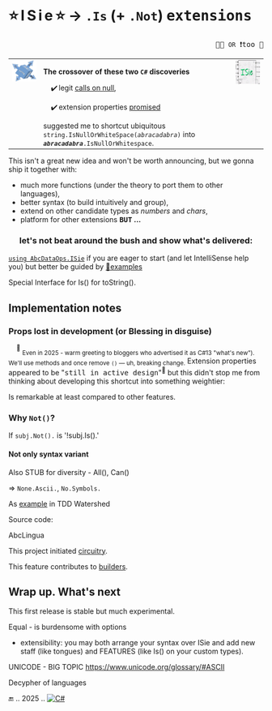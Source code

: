 # ⭐&thinsp;I&thinsp;S&thinsp;i&thinsp;e&thinsp;⭐ &rarr; `.Is` (+ <code><samp>.Not</samp></code>) <samp>extensions</samp> 

<p align="right"><samp>🐝🐝 <code>OR</code> ❗too 🐝</samp></p>

<table><tr valign="top"><td><picture><img width="250px" src="../../../_rsc/img/ISie.jpg" alt="&nbsp;&nbsp;I&thinsp;S&thinsp;i&thinsp;e&nbsp;&nbsp;extensions"/></picture></td><td>
<p><b>The crossover of these two <code>C#</code> discoveries</b></p>
<div>&nbsp;&nbsp;&nbsp;&nbsp;✔️&thinsp;legit <a href="../../../frames/README+/calls_on_null.md">calls on null</a>,</div>
<p>&nbsp;&nbsp;&nbsp;&nbsp;✔️&thinsp;extension properties <a href="https://github.com/dotnet/roslyn/issues/11159">promised</a></p>
<div>suggested me to shortcut ubiquitous <code>string.IsNullOrWhiteSpace(<i>abracadabra</i>)</code> into <code><i><b>abracadabra</b></i>.IsNullOrWhitespace</code>.</div>
</td><td><picture><img width="250px" src="../../../_rsc/img/_nav/tiles/ISieCircuitry_200px.jpg" alt="&nbsp;&nbsp;I&thinsp;S&thinsp;i&thinsp;e&nbsp;&nbsp;extensions"/></picture></td></tr></table>

This isn't a great new idea and won't be worth announcing, but we gonna ship it together with:

+ much more functions (under the theory to port them to other languages),
+ better syntax (to build intuitively and group),
+ extend on other candidate types as _numbers_ and _chars_,
+ platform for other extensions **<samp>BUT</samp> ...**

<h3 align="center">let's not beat around the bush and show what's delivered:</h3>

[`using AbcDataOps.ISie`](../../../../src/TuttiFrutti/AbcDataOps/ISie) if you are eager to start (and let IntelliSense help you) but 
better be guided by [🧪examples](../../../../src/TuttiFrutti/AbcShortcutsTests/ISie)

Special Interface for Is() for toString().

## Implementation notes

### Props lost in development (or Blessing in disguise)

&nbsp;&nbsp;&nbsp;&nbsp;<sup>🙋</sup> <sub>Even in 2025 - warm greeting to bloggers who advertised it as C#13 "what's new"). We'll use methods and once remove `()` &mdash; uh, breaking change.</sub> 
Extension properties appeared to be "<samp>still in active design</samp>"<sup>🙋</sup> but this didn't stop me from thinking about developing this shortcut into something weightier:


Is remarkable at least compared to other features.


### Why `Not()`?

If `subj.Not().` is '!subj.Is().'


#### Not only syntax variant

Also STUB for diversity - All(), Can()

=> `None.Ascii.`, `No.Symbols.`  

As [example](https://github.com/Kyriosity/read-write/blob/main/README+/software/tests/asDrive/README+/TDD-Watershed/README.md#TDD-ISie) in TDD Watershed

Source code:

AbcLingua

This project initiated [circuitry](../../../techniques/README+/circuitry).

This feature contributes to [builders](../../../techniques/README+/builders).

## Wrap up. What's next

This first release is stable but much experimental.

Equal - is burdensome with options

+ extensibility: you may both arrange your syntax over ISie and add new staff (like tongues) and FEATURES (like Is() on your custom types).

UNICODE - BIG TOPIC https://www.unicode.org/glossary/#ASCII

Decypher of languages

🔚 .. 2025 .. [![C#](https://custom-icon-badges.demolab.com/badge/C%23-but_for_all-orangered.svg?logo=cshrp&logoColor=white&color=turquose)](#)
